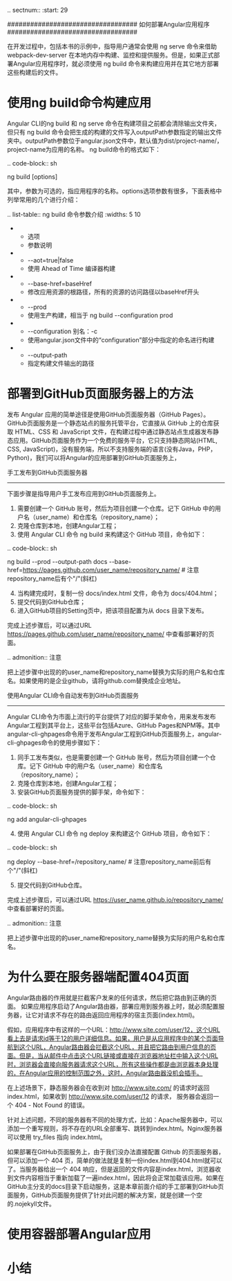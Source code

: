 .. sectnum::
   :start: 29

##################################
如何部署Angular应用程序
##################################

在开发过程中，包括本书的示例中，指导用户通常会使用 ng serve 命令来借助 webpack-dev-server 在本地内存中构建、监控和提供服务。但是，如果正式部署Angular应用程序时，就必须使用 ng build 命令来构建应用并在其它地方部署这些构建后的文件。

使用ng build命令构建应用
===========================
Angular CLI的ng build 和 ng serve 命令在构建项目之前都会清除输出文件夹，但只有 ng build 命令会把生成的构建的文件写入outputPath参数指定的输出文件夹中。outputPath参数位于angular.json文件中，默认值为dist/project-name/，project-name为应用的名称。
ng build命令的格式如下：

 .. code-block:: sh

  ng build <project> [options]

其中，<project>参数为可选的，指应用程序的名称。options选项参数有很多，下面表格中列举常用的几个进行介绍：

 .. list-table:: ng build 命令参数介绍
   :widths: 5 10

   * - 选项
     - 参数说明
   * - --aot=true|false
     - 使用 Ahead of Time 编译器构建
   * - --base-href=baseHref
     - 修改应用资源的根路径，所有的资源的访问路径以baseHref开头
   * - --prod
     - 使用生产构建，相当于 ng build --configuration prod
   * - --configuration 别名：-c
     - 使用angular.json文件中的“configuration”部分中指定的命名进行构建
   * - --output-path
     - 指定构建文件输出的路径


部署到GitHub页面服务器上的方法
===================================
发布 Angular 应用的简单途径是使用GitHub页面服务器（GitHub Pages）。GitHub页面服务是一个静态站点的服务托管平台，它直接从 GitHub 上的仓库获取 HTML、CSS 和 JavaScript 文件，在构建过程中通过静态站点生成器发布静态应用。GitHub页面服务作为一个免费的服务平台，它只支持静态网站(HTML, CSS, JavaScript)，没有服务端，所以不支持服务端的语言(没有Java，PHP，Python)，我们可以将Angular的应用部署到GitHub页面服务上，

手工发布到GitHub页面服务器
*****************************
下面步骤是指导用户手工发布应用到GitHub页面服务上。

1. 需要创建一个 GitHub 账号，然后为项目创建一个仓库。记下 GitHub 中的用户名（user_name）和仓库名（repository_name）；
2. 克隆仓库到本地，创建Angular工程；
3. 使用 Angular CLI 命令 ng build 来构建这个 GitHub 项目，命令如下：

 .. code-block:: sh

   ng build --prod --output-path docs --base-href=https://pages.github.com/user_name/repository_name/  # 注意repository_name后有个"/"(斜杠)

4. 当构建完成时，复制一份 docs/index.html 文件，命令为 docs/404.html；
5. 提交代码到GitHub仓库；
6. 进入GitHub项目的Setting页中，把该项目配置为从 docs 目录下发布。

完成上述步骤后，可以通过URL https://pages.github.com/user_name/repository_name/ 中查看部署好的页面。

.. admonition:: 注意

  把上述步骤中出现的的user_name和repository_name替换为实际的用户名和仓库名。如果使用的是企业github，请将github.com替换成企业地址。

使用Angular CLI命令自动发布到GitHub页面服务
***********************************************
Angular CLI命令为市面上流行的平台提供了对应的脚手架命令，用来发布发布Angular工程到其平台上，这些平台包括Azure、GitHub Pages和NPM等。其中angular-cli-ghpages命令用于发布Angular工程到GitHub页面服务上，angular-cli-ghpages命令的使用步骤如下：

1. 同手工发布类似，也是需要创建一个 GitHub 账号，然后为项目创建一个仓库。记下 GitHub 中的用户名（user_name）和仓库名（repository_name）；
2. 克隆仓库到本地，创建Angular工程；
3. 安装GitHub页面服务提供的脚手架，命令如下：

 .. code-block:: sh

  ng add angular-cli-ghpages

4. 使用 Angular CLI 命令 ng deploy 来构建这个 GitHub 项目，命令如下：

 .. code-block:: sh

   ng deploy --base-href=/repository_name/ # 注意repository_name前后有个"/"(斜杠)
  
5. 提交代码到GitHub仓库。
   
完成上述步骤后，可以通过URL https://user_name.github.io/repository_name/ 中查看部署好的页面。

.. admonition:: 注意

  把上述步骤中出现的的user_name和repository_name替换为实际的用户名和仓库名。

为什么要在服务器端配置404页面
========================================
Angular路由器的作用就是拦截客户发来的任何请求，然后把它路由到正确的页面。
如果应用程序启动了Angular路由器，部署应用到服务器上时，就必须配置服务器，让它对请求不存在的路由返回应用程序的宿主页面(index.html)。

假如，应用程序中有这样的一个URL：http://www.site.com/user/12，这个URL看上去是请求id等于12的用户详细信息。如果，用户是从应用程序中的某个页面导航到这个URL，Angular路由器会拦截这个URL，并且把它路由到用户信息的页面。但是，当从邮件中点击这个URL链接或直接在浏览器地址栏中输入这个URL时，浏览器会直接向服务器请求这个URL，所有这些操作都是由浏览器本身处理的，在Angular应用的控制范围之外，这时，Angular路由器没机会插手。

在上述场景下，静态服务器会在收到对 http://www.site.com/ 的请求时返回 index.html，如果收到 http://www.site.com/user/12 的请求， 服务器会返回一个 404 - Not Found 的错误。

针对上述问题，不同的服务器有不同的处理方式，比如：Apache服务器中，可以添加一个重写规则，将不存在的URL全部重写、跳转到index.html。Nginx服务器可以使用 try_files 指向 index.html。

如果部署在GitHub页面服务上，由于我们没办法直接配置 Github 的页面服务器，但可以添加一个 404 页，简单的做法就是复制一份index.html到404.html就可以了。当服务器给出一个 404 响应，但是返回的文件内容是index.html，浏览器收到文件内容相当于重新加载了一遍index.html，因此将会正常加载该应用。如果在GitHub主分支的docs目录下启动服务，这是本章前面介绍的手工部署到GitHub页面服务，GitHub页面服务提供了针对此问题的解决方案，就是创建一个空的.nojekyll文件。

使用容器部署Angular应用
=================================


小结
========
